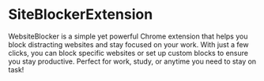 # SiteBlockerExtension
WebsiteBlocker is a simple yet powerful Chrome extension that helps you block distracting websites and stay focused on your work. With just a few clicks, you can block specific websites or set up custom blocks to ensure you stay productive. Perfect for work, study, or anytime you need to stay on task!
